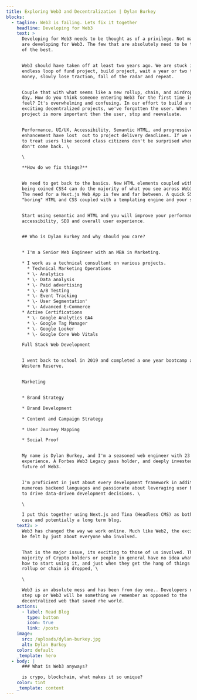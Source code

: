 ```yaml
---
title: Exploring Web3 and Decentralization | Dylan Burkey
blocks:
  - tagline: Web3 is failing. Lets fix it together
    headline: Developing for Web3
    text: >
      Developing for Web3 needs to be thought as of a privilege. Not many people
      are developing for Web3. The few that are absolutely need to be the best
      of the best.


      Web3 should have taken off at least two years ago. We are stuck in an
      endless loop of fund project, build project, wait a year or two to make
      money, slowly lose traction, fall of the radar and repeat.


      Couple that with what seems like a new rollup, chain, and airdrop every
      day. How do you think someone entering Web3 for the first time is going to
      feel? It's overwhelming and confusing. In our effort to build and create
      exciting decentralized projects, we've forgotten the user. When the
      project is more important then the user, stop and reevaluate. 


      Performance, UI/UX, Accessibility, Semantic HTML, and progressive
      enhancement have lost  out to project delivery deadlines. If we continue
      to treat users like second class citizens don't be surprised when they
      don't come back. \

      \

      **How do we fix things?**


      We need to get back to the basics. New HTML elements coupled with what is
      being coined CSS4 can do the majority of what you see across Web3 today.
      The need for a Next.js Web App is few and far between. A quick SSG using
      "boring" HTML and CSS coupled with a templating engine and your set. 


      Start using semantic and HTML and you will improve your performance,
      accessibility, SEO and overall user experience. 


      ## Who is Dylan Burkey and why should you care?


      * I'm a Senior Web Engineer with an MBA in Marketing.

      * I work as a technical consultant on various projects.
        * Technical Marketing Operations
        * \- Analytics
        * \- Data analysis
        * \- Paid advertising
        * \- A/B Testing
        * \- Event Tracking
        * \- User Segmentation'
        * \- Advanced E-Commerce
      * Active Certifications
        * \- Google Analytics GA4
        * \- Google Tag Manager
        * \- Google Looker
        * \- Google Core Web Vitals

      Full Stack Web Development


      I went back to school in 2019 and completed a one year bootcamp at Case
      Western Reserve.


      Marketing


      * Brand Strategy

      * Brand Development

      * Content and Campaign Strategy

      * User Journey Mapping

      * Social Proof


      My name is Dylan Burkey, and I'm a seasoned web engineer with 23 years of
      experience. A Forbes Web3 Legacy pass holder, and deeply invested in the
      future of Web3.


      I'm proficient in just about every development framework in addition to
      numerous backend languages and passionate about leveraging user behavior
      to drive data-driven development decisions. \

      \

      I put this together using Next.js and Tina (Headless CMS) as both a use
      case and potentially a long term blog.
    text2: >
      Web3 has changed the way we work online. Much like Web2, the excitment can
      be felt by just about everyone who involved.


      That is the major issue, its exciting to those of us involved. The
      majority of Crypto holders or people in general have no idea what Web3 is,
      how to start using it, and just when they get the hang of things a new
      rollup or chain is dropped, \

      \

      Web3 is an absolute mess and has been from day one.. Developers need to
      step up or Web3 will be something we remember as opposed to the
      decentralized web that saved rhe world.
    actions:
      - label: Read Blog
        type: button
        icon: true
        link: /posts
    image:
      src: /uploads/dylan-burkey.jpg
      alt: Dylan Burkey
    color: default
    _template: hero
  - body: |
      ### What is Web3 anyways?

      is crypo, blockchain, what makes it so unique?
    color: tint
    _template: content
---
```





